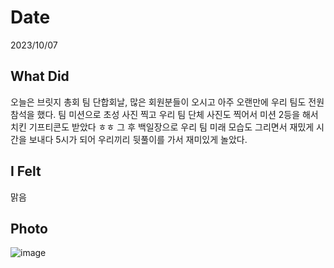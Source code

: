 # Date
2023/10/07
## What Did
오늘은 브릿지 총회 팀 단합회날, 많은 회원분들이 오시고 아주 오랜만에 우리 팀도 전원 참석을 했다.
팀 미션으로 초성 사진 찍고 우리 팀 단체 사진도 찍어서 미션 2등을 해서 치킨 기프티콘도 받았다 ㅎㅎ
그 후 백일장으로 우리 팀 미래 모습도 그리면서 재밌게 시간을 보내다 5시가 되어 우리끼리 뒷풀이를 가서 재미있게 놀았다.
## I Felt
맑음
## Photo
![image](https://github.com/soonsoo3595/Daily_Archive/assets/86000058/a2a21d9b-81b1-491b-b4b0-05f4ee173652)
